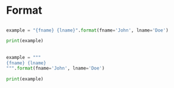 # Format

##

```py
example = "{fname} {lname}".format(fname='John', lname='Doe')

print(example)
```

##

```py
example = """
{fname} {lname}
""".format(fname='John', lname='Doe')

print(example)
```
